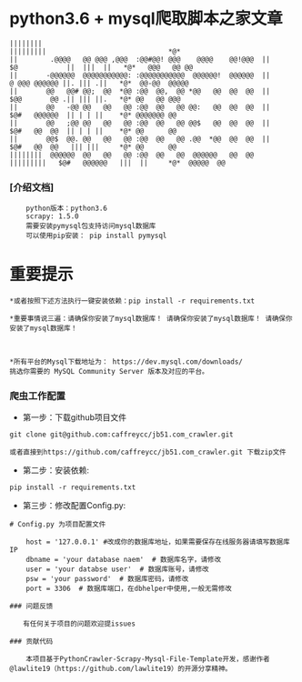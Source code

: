 python3.6 + mysql爬取脚本之家文章
=======




    ||||||||                                                      |||||||||                              *@*
    ||        .@@@@   @@ @@@ ,@@@  :@@#@@! @@@    @@@@    @@!@@@  ||         $@            ||  |||  ||   *@*   @@@   @@ @@
    ||       -@@@@@@  @@@@@@@@@@@: :@@@@@@@@@@@  @@@@@@!  @@@@@@  ||          @ @@@ @@@@@@ ||. ||| .||   *@*  @@-@@  @@@@@
    ||       @@   @@# @@;  @@  *@@ :@@  @@,  @@ *@@   @@  @@  @@  ||          $@@       @@ .|| ||| ||.   *@* @@   @@ @@@
    ||       @@   -@@ @@   @@   @@ :@@  @@   @@ @@:   @@  @@  @@  ||          $@#   @@@@@@  || | | ||    *@* @@@@@@@ @@
    ||       @@   ;@@ @@   @@   @@ :@@  @@   @@ @@$   @@  @@  @@  ||          $@#   @@  @@  || | | ||    *@* @@      @@
    ||       @@$  @@. @@   @@   @@ :@@  @@   @@ .@@  *@@  @@  @@  ||          $@#   @@  @@   ||| |||     *@* @@      @@
    ||||||||  @@@@@@  @@   @@   @@ :@@  @@   @@  @@@@@@   @@  @@  |||||||||   $@#   @@@@@@   |||  ||     *@*  @@@@@  @@



### [介绍文档]

```
    python版本：python3.6
    scrapy: 1.5.0
    需要安装pymysql包支持访问mysql数据库
    可以使用pip安装： pip install pymysql
```

# 重要提示
    *或者按照下述方法执行一键安装依赖：pip install -r requirements.txt
    
    *重要事情说三遍：请确保你安装了mysql数据库！ 请确保你安装了mysql数据库！ 请确保你安装了mysql数据库！
    


    *所有平台的Mysql下载地址为： https://dev.mysql.com/downloads/
    挑选你需要的 MySQL Community Server 版本及对应的平台。


### 爬虫工作配置

* 第一步：下载github项目文件

```shell
git clone git@github.com:caffreycc/jb51.com_crawler.git

或者直接到https://github.com/caffreycc/jb51.com_crawler.git 下载zip文件
```

* 第二步：安装依赖:

```shell
pip install -r requirements.txt
```

* 第三步：修改配置Config.py:

```shell
# Config.py 为项目配置文件

    host = '127.0.0.1' #改成你的数据库地址，如果需要保存在线服务器请填写数据库IP
    dbname = 'your database naem'  # 数据库名字，请修改
    user = 'your databse user'  # 数据库账号，请修改
    psw = 'your password'  # 数据库密码，请修改
    port = 3306  # 数据库端口，在dbhelper中使用,一般无需修改

### 问题反馈

　　有任何关于项目的问题欢迎提issues

### 贡献代码

    本项目基于PythonCrawler-Scrapy-Mysql-File-Template开发，感谢作者@lawlite19（https://github.com/lawlite19）的开源分享精神。


